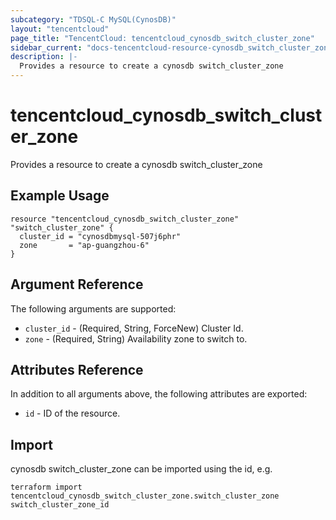 ```yaml
---
subcategory: "TDSQL-C MySQL(CynosDB)"
layout: "tencentcloud"
page_title: "TencentCloud: tencentcloud_cynosdb_switch_cluster_zone"
sidebar_current: "docs-tencentcloud-resource-cynosdb_switch_cluster_zone"
description: |-
  Provides a resource to create a cynosdb switch_cluster_zone
---
```


# tencentcloud_cynosdb_switch_cluster_zone

Provides a resource to create a cynosdb switch_cluster_zone

## Example Usage

```hcl
resource "tencentcloud_cynosdb_switch_cluster_zone" "switch_cluster_zone" {
  cluster_id = "cynosdbmysql-507j6phr"
  zone       = "ap-guangzhou-6"
}
```

## Argument Reference

The following arguments are supported:

* `cluster_id` - (Required, String, ForceNew) Cluster Id.
* `zone` - (Required, String) Availability zone to switch to.

## Attributes Reference

In addition to all arguments above, the following attributes are exported:

* `id` - ID of the resource.



## Import

cynosdb switch_cluster_zone can be imported using the id, e.g.

```
terraform import tencentcloud_cynosdb_switch_cluster_zone.switch_cluster_zone switch_cluster_zone_id
```

